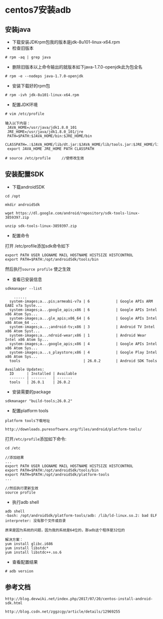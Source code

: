 # centos7安装adb

## 安装java

* 下载安装JDKrpm包我的版本是jdk-8u101-linux-x64.rpm
* 检查旧版本

```
# rpm -aq | grep java
```

* 删除旧版本以上命令输出的就版本如下java-1.7.0-openjdk此为包全名

```
# rpm -e --nodeps java-1.7.0-openjdk
```

* 安装下载好的rpm包

```
# rpm -ivh jdk-8u101-linux-x64.rpm
```

* 配置JDK环境

```
# vim /etc/profile

输入以下内容：
 JAVA_HOME=/usr/java/jdk1.8.0_101
 JRE_HOME=/usr/java/jdk1.8.0_101/jre
 PATH=$PATH:$JAVA_HOME/bin:$JRE_HOME/bin      
 CLASSPATH=.:$JAVA_HOME/lib/dt.jar:$JAVA_HOME/lib/tools.jar:$JRE_HOME/lib
 export JAVA_HOME JRE_HOME PATH CLASSPATH

# source /etc/profile     //使修改生效
```

## 安装配置SDK

* 下载androidSDK

```
cd /opt

mkdir androidSdk

wget https://dl.google.com/android/repository/sdk-tools-linux-3859397.zip

unzip sdk-tools-linux-3859397.zip
```

* 配置命令

打开 /etc/profile添加sdk命令如下

```
export PATH USER LOGNAME MAIL HOSTNAME HISTSIZE HISTCONTROL
export PATH=$PATH:/opt/androidSdk/tools/bin
```

然后执行`source profile` 使之生效

* 查看已安装信息

```
sdkmanager --list

	......
  system-images;a...pis;armeabi-v7a | 6            | Google APIs ARM EABI v7a Syste...
  system-images;a...google_apis;x86 | 6            | Google APIs Intel x86 Atom Sys...
  system-images;a...gle_apis;x86_64 | 6            | Google APIs Intel x86 Atom_64 ...
  system-images;a...;android-tv;x86 | 3            | Android TV Intel x86 Atom Syst...
  system-images;a...ndroid-wear;x86 | 1            | Android Wear Intel x86 Atom Sy...
  system-images;a...google_apis;x86 | 4            | Google APIs Intel x86 Atom Sys...
  system-images;a...s_playstore;x86 | 4            | Google Play Intel x86 Atom Sys...
  tools                             | 26.0.2       | Android SDK Tools                

Available Updates:
  ID      | Installed | Available
  ------- | -------   | -------  
  tools   | 26.0.1    | 26.0.2
```

* 安装需要的package

```
sdkmanager "build-tools;26.0.2"
```

* 配置platform tools

```
platform tools下载地址

http://downloads.puresoftware.org/files/android/platform-tools/
```



打开`/etc/profile`添加如下命令:

```
cd /etc

//添加结果
...
export PATH USER LOGNAME MAIL HOSTNAME HISTSIZE HISTCONTROL
export PATH=$PATH:/opt/androidSdk/tools/bin
export PATH=$PATH:/opt/androidSdk/platform-tools
...

//然后执行更新生效
source profile
```

* 执行adb shell

```
adb shell
-bash: /opt/androidSdk/platform-tools/adb: /lib/ld-linux.so.2: bad ELF interpreter: 没有那个文件或目录

原来是因为系统的问题，因为我的系统是64位的，那adb这个程序是32位的

解决方案：
yum install glibc.i686
yum install libstdc*
yum install libstdc++.so.6
```



* 查看配置结果

```
# adb version
```



## 参考文档

```
http://blog.devwiki.net/index.php/2017/07/20/centos-install-android-sdk.html

http://blog.csdn.net/zggzcgy/article/details/12969255
```


